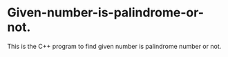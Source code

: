 # Given-number-is-palindrome-or-not.
This is the C++ program to find given number is palindrome number or not.
